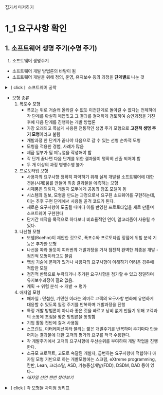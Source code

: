 집가서 마저하기
# 1_1 요구사항 확인
## 1. 소프트웨어 생명 주기(수명 주기)
1. 소프트웨어 생명주기
- 소프트웨어 개발 방법론의 바탕이 됨
- 소프트웨어 개발을 위해 정의, 운영, 유지보수 등의 과정을 **단계별**로 나눈 것
<details>
  <summary> ㅣclickㅣ 소프트웨어 공학</summary>
  <br>
소프트웨어 공학 : 소프트웨어의 위기를 극복학 위한 방안의 학문 여러 방법론, 도구, 관리 기법들로 <b>소프트웨어의 품질, 생산력 향상 목적</b>

- IEEE의 소프트웨어 공학 표준 용어사전 : 개발 운용, 유지보수, 페기 처분에 대한 체계적인 접근 방안
- Fairley : 지정된 비용과 기간 내에 소프트웨어를 체계적으로 생산하고 유지보수 하는 데 관련된 기술적이고 관리적인 원리
- Boehm : 과학적 지식을 소프트웨어 설계와 제작에 응용하는 것이며 이를 개발, 운용, 유지보수하는 데 필요한 문서작성 과정
</details>

- 모형 종류
    1. 폭포수 모형
        - 폭포는 위로 거슬러 올라갈 수 없듯 이전단계로 돌아갈 수 없다는 전제하에 각 단계를 확실히 매듭짓고 그 결과를 철저하게 검토하여 승인과정을 거친 후에 다음 단게를 진행하는 개발 방법론
        - 가장 오래되고 폭넓게 사용된 전통적인 생명 주기 모형으로 **고전적 생명 주기 모형**이라고 불림
        - 개발과정 한 단계가 끝나야 다음으로 갈 수 있는 선형 순차적 모형
        - 모형을 적용한 경험, 사례가 많음
        - 제품 일부가 될 메뉴얼을 작성해야 함
        - 각 단계 끝나면 다음 단계를 위한 결과물이 명확히 산출 되어야 함
        - 두 개 이상의 과정 병행수행 불가
    2. 프로토타입 모형
        - 사용자의 요구사항 정확히 파악하기 위해 실제 개발될 소프트웨어에 대한 견본(시제)품를 만들어 최종 결과물을 에측하는 모형
        - 시제품은 의뢰자, 개발자 모두에게 공동의 참조 모델이 됨
        - 시스템의 일보, 모형을 만드는 과정으로서 요구된 소프웨어를 구현하는데, 이는 추후 구현 단계에서 사용될 골격 코드가 된다.
        - 새로운 요구사항이 도출될 때마다 이를 반영한 프로토타입을 새로 만들며 소프트웨어 구현한다
        - 단기간 제작을 목적으로 하다보니 비효율적인 언어, 알고리즘이 사용될 수 있다.
    3. 나선형 모형
        - 보헴(Boehm)이 제안한 것으로, 폭포수와 프로토타입 장점에 위험 분석 기능은 추가한 모형
        - 나선을 따라 돌듯이 여러번의 개발과정을 거쳐 점진적 완벽한 최종본 개발 - 점진적 모형이라고도 불림
        - 핵심 기술에 문제가 있거나 사용자의 요구사항이 이해하기 어려운 경우에 적합한 모델
        - 점진적 반복으로 누락되거나 추가된 요구사항을 첨가할 수 있고 정밀하며 유지보수과정이 필요 없음.
        - 계획 → 위험 분석 → 개발 → 평가
    4. 애자일 모형
        - 애자일 : 민첩한, 기민한 이라는 의미로 고객의 요구사항 변화에 유연하게 대응할 수 있도록 일정 주기를 반복하며 개발과정을 진행
        - 특정 개발 방법론이 아니라 좋은 것을 빠르고 낭비 없게 만들기 위해 고객과의 소통에 초점을 맞춘 방법론을 통칭함
        - 기업 활동 전반에 걸쳐 사용됨
        - 스프린트, 이터레이션이라 불리는 짧은 개발주기를 반복하며 주기마다 만들어지는 결과물에 대한 고객의 평가와 요구를 적극 수용한다.
        - 각 개발주기에서 고객의 요구사항에 우선순위를 부여하여 개발 작업을 진행한다.
        - 소규모 프로젝트, 고도로 숙달된 개발자, 급변하는 요구사항에 적합하다
        애자일 모형 기반으로 하는 개발모형에는 스크럼, eXtreme programming, 칸반, Lean, 크리스탈, ASD, 기능중심개발(FDD), DSDM, DAD 등이 있다...
        - *애자일 선언 한번 찾아보기*

<details>
  <summary>ㅣclickㅣ각 모형들 차이점 정리표</summary>

| 구분 | 폭포수 모형 | 프로토타입 모형 | 나선형 모형 | 애자일 모형 |
|------|------------|----------------|-------------|-------------|
| **개념** | 전통적인 순차적 개발 모델. 각 단계(요구사항 → 설계 → 구현 → 테스트 → 유지보수)가 순서대로 진행. | 초기 요구사항을 토대로 **시제품(프로토타입)**을 빠르게 개발하고, 사용자 피드백을 받아 개선하며 최종 시스템 개발. | 위험 분석과 반복적 개발을 결합한 **위험 관리 중심의 반복적 개발 모델**. | 고객과의 지속적인 협업과 짧은 개발 주기(Iteration)를 기반으로 점진적으로 제품을 완성하는 **반복적·적응형 개발 모델**. |
| **개발 흐름** | **단방향**. 앞 단계가 완료되어야 다음 단계 진행 가능. | **시제품 → 피드백 → 개선**의 순환 구조. | **계획 → 위험 분석 → 개발 → 평가**를 **반복**하여 점진적 개발. | **짧은 주기(스프린트) 반복**으로 고객 요구사항 변화에 유연하게 대응. |
| **장점** | - 체계적, 문서화가 잘됨.<br>- 명확한 단계 구분으로 관리 용이. | - 요구사항이 불명확할 때 유용.<br>- 사용자와의 소통이 활발해 품질 개선에 도움. | - 위험 요소를 조기 식별 및 관리 가능.<br>- 점진적 개발로 안정성과 유연성 확보. | - 빠른 피드백 및 유연한 대응.<br>- 고객 중심 개발, 결과물 가시화가 빠름. |
| **단점** | - 요구사항 변경에 취약.<br>- 초기에 요구사항이 잘못되면 비용 증가.<br>- 테스트가 늦게 시작됨. | - 시제품과 최종 제품의 차이로 혼동 가능.<br>- 반복 과정으로 시간/비용 증가 우려. | - 복잡하고 관리가 어렵고 비용이 많이 듦.<br>- 숙련된 인력 필요. | - 문서화가 부족할 수 있음.<br>- 팀 역량에 따라 품질 차이가 큼.<br>- 대규모 프로젝트 관리가 어려울 수 있음. |
| **적용 사례** | 요구사항이 **명확하고 변경 가능성이 적은 프로젝트** (예: 은행 시스템 초기 개발). | 요구사항이 **불명확하거나 사용자 피드백이 중요한 프로젝트** (예: UI/UX 중심 앱). | 대규모/고위험 프로젝트 (예: 항공, 방위산업). | 빠른 배포와 지속적 개선이 필요한 프로젝트 (예: 스타트업 앱, 웹 서비스). |
| **리스크 관리** | 거의 없음. | 피드백을 통한 간접적 리스크 완화. | **위험 분석**이 핵심 단계. | 지속적 피드백과 테스트로 리스크 완화. |
| **유연성** | 매우 낮음. | 중간. | 중간~높음. | 매우 높음. |

</details>
